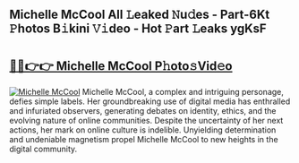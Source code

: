 ## Michelle McCool All 𝙻eaked 𝙽u𝚍es - Part-6Kt 𝙿hotos B𝚒kini 𝚅𝚒deo - Hot 𝙿art 𝙻eaks ygKsF

# <h2><a href="http://ld0frw.urlbe.top/?page=Michelle+McCool">🔗🔗👉👉 Michelle McCool P𝚑oto𝚜Vid𝚎o</a></h2>

[![Michelle McCool](https://i.imgur.com/eBuTRDB.gif)](http://ld0frw.urlbe.top/?page=Michelle+McCool)
Michelle McCool, a complex and intriguing personage, defies simple labels. Her groundbreaking use of digital media has enthralled and infuriated observers, generating debates on identity, ethics, and the evolving nature of online communities. Despite the uncertainty of her next actions, her mark on online culture is indelible. Unyielding determination and undeniable magnetism propel Michelle McCool to new heights in the digital community.
